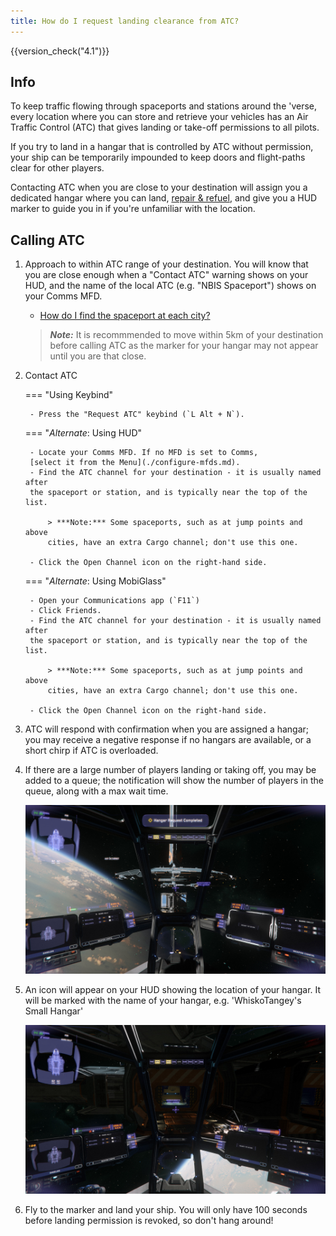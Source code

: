 ```yaml
---
title: How do I request landing clearance from ATC?
---
```


{{version_check("4.1")}}

## Info

To keep traffic flowing through spaceports and stations around the 'verse,
every location where you can store and retrieve your vehicles has an Air
Traffic Control (ATC) that gives landing or take-off permissions to all
pilots.

If you try to land in a hangar that is controlled by ATC without permission,
your ship can be temporarily impounded to keep doors and flight-paths clear for
other players.

Contacting ATC when you are close to your destination will assign you a
dedicated hangar where you can land, [repair & refuel](./refuel-repair.md), and
give you a HUD  marker to guide you in if you're unfamiliar with the location.

## Calling ATC

1. Approach to within ATC range of your destination. You will know that you are
close enough when a "Contact ATC" warning shows on your HUD, and the name of
the local ATC (e.g. "NBIS Spaceport") shows on your Comms MFD.

    - [How do I find the spaceport at each city?](../navigation/find-spaceport.md)

    > ***Note:*** It is recommmended to move within 5km of your destination
    before calling ATC as the marker for your hangar may not appear until you
    are that close.

1. Contact ATC

    === "Using Keybind"

        - Press the "Request ATC" keybind (`L Alt + N`).

    === "*Alternate*: Using HUD"

        - Locate your Comms MFD. If no MFD is set to Comms,
        [select it from the Menu](./configure-mfds.md).
        - Find the ATC channel for your destination - it is usually named after
        the spaceport or station, and is typically near the top of the list.

            > ***Note:*** Some spaceports, such as at jump points and above
            cities, have an extra Cargo channel; don't use this one.
        
        - Click the Open Channel icon on the right-hand side.

    === "*Alternate*: Using MobiGlass"

        - Open your Communications app (`F11`)
        - Click Friends.
        - Find the ATC channel for your destination - it is usually named after
        the spaceport or station, and is typically near the top of the list.

            > ***Note:*** Some spaceports, such as at jump points and above
            cities, have an extra Cargo channel; don't use this one.

        - Click the Open Channel icon on the right-hand side.

1. ATC will respond with confirmation when you are assigned a hangar; you may
receive a negative response if no hangars are available, or a short chirp if
ATC is overloaded.

1. If there are a large number of players landing or taking off, you may be
added to a queue; the notification will show the number of players in the queue,
along with a max wait time.

    ![Notification](./images/landing-atc/notification.jpg)

1. An icon will appear on your HUD showing the location of your hangar. It will
be marked with the name of your hangar, e.g. 'WhiskoTangey's Small Hangar'

    ![Marker](./images/landing-atc/marker.jpg)

1. Fly to the marker and land your ship. You will only have 100 seconds before
landing permission is revoked, so don't hang around!
